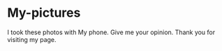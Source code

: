 # My-pictures
I took these photos with My phone. Give me your opinion. Thank you for visiting my page.
